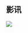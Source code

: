 影讯
 ---
![](https://gitee.com/fanganxin/yx/blob/master/%E5%9B%BE%E5%BA%8A/%E5%BE%AE%E4%BF%A1%E6%88%AA%E5%9B%BE_20190102192615.png)
